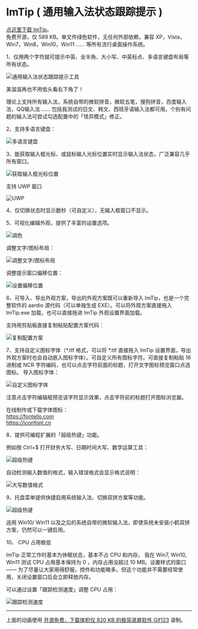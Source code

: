 # ImTip ( 通用输入法状态跟踪提示 )
 
<a href="https://imtip.aardio.com/update/ImTip.7z">点这里下载 ImTip</a>。   
免费开源，仅 589 KB。单文件绿色软件，无任何外部依赖，兼容 XP，Vista，Win7，Win8，Win10，Win11 …… 等所有流行桌面操作系统。  


1、仅用两个字符就可提示中英、全半角、大小写、中英标点、多语言键盘布局等所有状态。

![通用输入法状态跟踪提示工具](./screenshots/imtip.gif)

美滋滋再也不用低头看右下角了！

理论上支持所有输入法，系统自带的微软拼音，微软五笔，搜狗拼音，百度输入法，QQ输入法 …… 包括我测试的日文、韩文、西班牙语输入法都可用。个别有问题的输入法可尝试勾选配置中的「怪异模式」修正。

2、支持多语言键盘：

![多语言键盘](./screenshots/layout.gif)

3、能获取输入框光标、或鼠标输入光标位置实时显示输入法状态，广泛兼容几乎所有窗口。

![获取输入框光标位置](./screenshots/web.gif)

支持 UWP 窗口

![UWP](./screenshots/uwp.gif)

4、仅切换状态时显示数秒（可自定义），无输入框窗口不显示。

5、可视化编辑外观，提供了丰富的设置选项。

![调色](./screenshots/color.gif)

调整文字/图标布局：  

![调整文字/图标布局](./screenshots/padding.gif)

调整提示窗口偏移位置： 

![设置偏移位置](./screenshots/offset.gif)


6、可导入、导出外观方案，导出的外观方案既可以重新导入 ImTip，也是一个完整软件的 aardio 源代码（可以单独生成 EXE）。可以将外观方案直接拖入 ImTip.exe 加载，也可以直接拖进 ImTip 外观设置界面加载。

支持用剪贴板直接复制粘贴配置方案代码：

![复制配置方案](./screenshots/copy.gif)

7、支持自定义图标字体（*.ttf 格式，可以将 *.ttf 直接拖入 ImTip 设置界面，导出外观方案时也会自动嵌入图标字体）。可自定义所有图标字符。可直接复制粘贴 16进制或 NCR 字符编码，也可以点击字符前面的标题，打开文字图标预览窗口点选图标。
​
导入图标字体：

![自定义图标字体](./screenshots/iconfont.gif)

注意点击字符编辑框预览该字符显示效果，点击字符前的标题打开图标浏览器。

在线制作或下载字体图标：  
https://fontello.com   
https://iconfont.cn  

8、提供可编程扩展的「超级热键」功能。

例如按 Ctrl+$ 打开财务大写、日期时间大写、数学运算工具：

![超级热键](./screenshots/cn.gif)

自动检测输入数值的格式，输入错误格式会显示格式说明：

![大写数值格式](./screenshots/cn-format.gif)

9、托盘菜单提供快捷启用系统输入法、切换双拼方案等功能。

![超级热键](./screenshots/menu.png)

适用 Win10/ Win11 以及之后的系统自带的微软输入法，即使系统未安装小鹤双拼方案，仍然可以一键启用。

10、 CPU 占用极低

ImTip 正常工作时基本为休眠状态，基本不占 CPU 和内存。
我在 Win7, Win10, Win11 测试 CPU 占用基本保持为 0 ，内存占用没超过 10 MB。设置样式的窗口 —— 为了尽量让大家用得舒服，控件和功能略多。但这个功能并不需要经常使用，关闭设置窗口后会立即释放内存。

可以通过设置「跟踪检测速度」调整 CPU 占用：

![跟踪检测速度](./screenshots/cpu.png)

****

上面的动画使用 [开源免费，下载体积仅 820 KB 的极简录屏软件 Gif123](https://gif123.aardio.com/) 录制。
